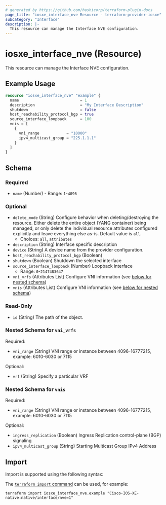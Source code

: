 ```yaml
---
# generated by https://github.com/hashicorp/terraform-plugin-docs
page_title: "iosxe_interface_nve Resource - terraform-provider-iosxe"
subcategory: "Interface"
description: |-
  This resource can manage the Interface NVE configuration.
---
```


# iosxe_interface_nve (Resource)

This resource can manage the Interface NVE configuration.

## Example Usage

```terraform
resource "iosxe_interface_nve" "example" {
  name                           = 1
  description                    = "My Interface Description"
  shutdown                       = false
  host_reachability_protocol_bgp = true
  source_interface_loopback      = 100
  vnis = [
    {
      vni_range            = "10000"
      ipv4_multicast_group = "225.1.1.1"
    }
  ]
}
```

<!-- schema generated by tfplugindocs -->
## Schema

### Required

- `name` (Number) - Range: `1`-`4096`

### Optional

- `delete_mode` (String) Configure behavior when deleting/destroying the resource. Either delete the entire object (YANG container) being managed, or only delete the individual resource attributes configured explicitly and leave everything else as-is. Default value is `all`.
  - Choices: `all`, `attributes`
- `description` (String) Interface specific description
- `device` (String) A device name from the provider configuration.
- `host_reachability_protocol_bgp` (Boolean)
- `shutdown` (Boolean) Shutdown the selected interface
- `source_interface_loopback` (Number) Loopback interface
  - Range: `0`-`2147483647`
- `vni_vrfs` (Attributes List) Configure VNI information (see [below for nested schema](#nestedatt--vni_vrfs))
- `vnis` (Attributes List) Configure VNI information (see [below for nested schema](#nestedatt--vnis))

### Read-Only

- `id` (String) The path of the object.

<a id="nestedatt--vni_vrfs"></a>
### Nested Schema for `vni_vrfs`

Required:

- `vni_range` (String) VNI range or instance between 4096-16777215, example: 6010-6030 or 7115

Optional:

- `vrf` (String) Specify a particular VRF


<a id="nestedatt--vnis"></a>
### Nested Schema for `vnis`

Required:

- `vni_range` (String) VNI range or instance between 4096-16777215, example: 6010-6030 or 7115

Optional:

- `ingress_replication` (Boolean) Ingress Replication control-plane (BGP) signaling
- `ipv4_multicast_group` (String) Starting Multicast Group IPv4 Address

## Import

Import is supported using the following syntax:

The [`terraform import` command](https://developer.hashicorp.com/terraform/cli/commands/import) can be used, for example:

```shell
terraform import iosxe_interface_nve.example "Cisco-IOS-XE-native:native/interface/nve=1"
```
